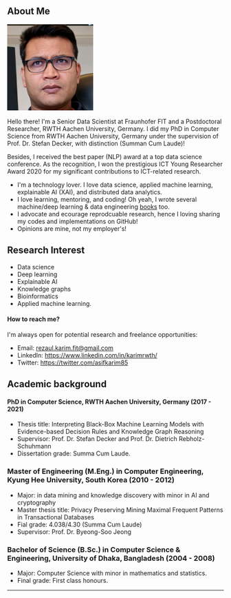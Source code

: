 ## About Me

<img class="profile-picture" src="img/1664312512000.jpg" width="200">

Hello there! I'm a Senior Data Scientist at Fraunhofer FIT and a Postdoctoral Researcher, RWTH Aachen University, Germany. I did my PhD in Computer Science from RWTH Aachen University, Germany under the supervision of Prof. Dr. Stefan Decker, with distinction (Summan Cum Laude)! 

Besides, I received the best paper (NLP) award at a top data science conference. As the recognition, I won the prestigious ICT Young Researcher Award 2020 for my significant contributions to ICT-related research. 

- I'm a technology lover. I love data science, applied machine learning, explainable AI (XAI), and distributed data analytics. 
- I love learning, mentoring, and coding! Oh yeah, I wrote several machine/deep learning & data engineering [books](https://www.amazon.com/s?k=Md.+Rezaul+Karim&ref=nb_sb_noss) too.
- I advocate and ecourage reprodcuable research, hence I loving sharing my codes and implementations on GitHub! 
- Opinions are mine, not my employer's! 

## Research Interest

- Data science 
- Deep learning
- Explainable AI
- Knowledge graphs 
- Bioinformatics
- Applied machine learning. 

#### How to reach me?
I'm always open for potential research and freelance opportunities: 

- Email: rezaul.karim.fit@gmail.com
- LinkedIn: https://www.linkedin.com/in/karimrwth/ 
- Twitter: https://twitter.com/asifkarim85 

## Academic background

#### PhD in Computer Science, RWTH Aachen University, Germany (2017 - 2021)
- Thesis title: Interpreting Black-Box Machine Learning Models with Evidence-based Decision Rules and Knowledge Graph Reasoning
- Supervisor: Prof. Dr. Stefan Decker and Prof. Dr. Dietrich Rebholz-Schuhmann
- Dissertation grade: Summa Cum Laude.

### Master of Engineering (M.Eng.) in Computer Engineering, Kyung Hee University, South Korea (2010 - 2012)
- Major: in data mining and knowledge discovery with minor in AI and cryptography
- Master thesis title: Privacy Preserving Mining Maximal Frequent Patterns in Transactional Databases
- Fial grade: 4.038/4.30 (Summa Cum Laude)
- Supervisor: Prof. Dr. Byeong-Soo Jeong

### Bachelor of Science (B.Sc.) in Computer Science & Engineering, University of Dhaka, Bangladesh (2004 - 2008)
- Major: Computer Science with minor in mathematics and statistics.
- Final grade: First class honours.
---
